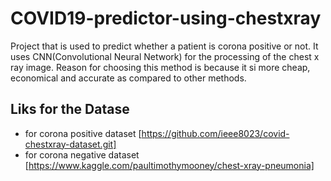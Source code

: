 # COVID19-predictor-using-chestxray
Project that is used to predict whether a patient is corona positive or not.
It uses CNN(Convolutional Neural Network) for the processing of the chest x ray image. Reason for choosing this method is because it si more cheap, economical and accurate as compared to other methods.
## Liks for the Datase
- for corona positive dataset [https://github.com/ieee8023/covid-chestxray-dataset.git] <br />
- for corona negative dataset [https://www.kaggle.com/paultimothymooney/chest-xray-pneumonia]
